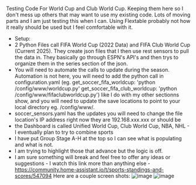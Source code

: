 Testing Code For World Cup and Club World Cup.  Keeping them here so I don't mess up others that may want to use my existing code.
Lots of moving parts and I am just testing this when I can.
Using Flextable probably not how it really should be used but I feel comfortable with it.
- Setup:
- 2 Python Files call FIFA World Cup (2022 Data) and FIFA Club World Cup (Current 2025).  They create json files that I then use rest sensors to pull the data in.  They basically go through ESPN's API's and then trys to organize them in the  series section of the json.
- You will need to automate the calls to update during the season.  Automation is not here, you will need to add the python call in configuration.yaml (eg. get_soccer_fifa_worldcup: 'python /config/www/worldcup.py'
  get_soccer_fifa_club_worldcup: 'python /config/www/fifaclubworldcup.py') like I do with my other sectionns show, and you will need to update the save locations to point to your local directory eg. /config/www/.
- soccer_sensors.yaml has the updates you will need to change the file location's IP address right now they are 192.168.xxx.xxx or should be
- the Dashboard is called Unified World Cup, Club World Cup, NBA, NHL - I eventually plan to try to combine sports
- I have put Group Stage A-H at the top so I can see what is populating and what is not.
- I am trying to highlight those that advance but the logic is off.
- I am sure something will break and feel free to offer any ideas or suggestions - I watch this link more than anything else - https://community.home-assistant.io/t/sports-standings-and-scores/547094 
Here are a couple screen shots:
![image](https://github.com/user-attachments/assets/8eaf3288-404f-4ce1-b052-446a8910b32f)
![image](https://github.com/user-attachments/assets/1d667df7-7773-48c4-9799-eb9641731cba)


